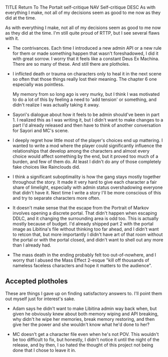 TITLE Return To The Portait self-critique
NAV Self-critique
DESC As with everything I make, not all of my decisions seem as good to me now as they did at the time.

As with everything I make, not all of my decisions seem as good to me now as they did at the time. I'm still quite proud of RTTP, but I see several flaws with it.

* The contrivances. Each time I introduced a new admin API or a new rule for them or made something happen that wasn't foreshadowed, I did it with great sorrow. I worry that it feels like a constant Deus Ex Machina. There are so many of these. And still there are plotholes.

* I inflicted death or trauma on characters only to heal it in the next scene so often that those things really lost their meaning. The chapter 6 one especially was pointless.

	My memory from so long ago is very murky, but I think I was motivated to do a lot of this by feeling a need to 'add tension' or something, and didn't realize I was actually taking it away.

* Sayori's dialogue about how it feels to be admin should've been in part 1. I realized this as I was writing it, but I didn't want to make changes to a part I'd already released and then have to think of another conversation for Sayori and MC's scene.

* I deeply regret how little most of the player's choices end up mattering. I wanted to write a mod where the player could significantly influence the relationships that develop among the characters and almost every choice would affect something by the end, but it proved too much of a burden, and few of them do. At least I didn't do any of those completely fake choices like Rainclouds did.

* I think a significant suboptimality is how the gang stays mostly together throughout the story. It made it very hard to give each character a fair share of limelight, especially with admin status overshadowing everyone that didn't have it. Next time I write a story I'll be more conscious of this and try to separate characters more often.

* It doesn't make sense that the escape from the Portrait of Markov involves opening a discrete portal. That didn't happen when escaping DDLC, and it changing the surrounding area is odd too. This is actually mostly because of budget. I'd already shipped part 2 with the portal image as Libitina's file without thinking too far ahead, and I didn't want to retcon that, but more importantly I didn't have art of that room without the portal or with the portal closed, and didn't want to shell out any more than I already had.

* The mass death in the ending probably felt too out-of-nowhere, and I worry that I abused the Mass Effect 2-esque "kill off thousands of nameless faceless characters and hope it matters to the audience".

## Accepted plotholes

These are things I gave up on finding satisfactory answers to. I'll point them out myself just for interest's sake.

* Adam says he didn't want to make Libitina admin way back when, but given he obviously knew about both memory wiping and API breaking, why didn't he wipe her memories, break memory restoring, and then give her the power and she wouldn't know what he'd done to her?

* MC doesn't get a character file even when he's not POV. This wouldn't be too difficult to fix, but honestly, I didn't notice it until the night of the release, and by then, I so hated the thought of this project not being done that I chose to leave it in.

